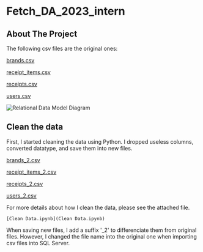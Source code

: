 # Fetch_DA_2023_intern

## About The Project
The following csv files are the original ones:

[brands.csv](brands.csv)

[receipt_items.csv](https://github.com/Rebekah-Chuang/Fetch_DA_2023_intern/blob/main/receipt_items.csv)

[receipts.csv](receipts.csv)

[users.csv](https://github.com/Rebekah-Chuang/Fetch_DA_2023_intern/blob/main/users.csv)

![Relational Data Model Diagram](https://github.com/Rebekah-Chuang/Fetch_DA_2023_intern/blob/main/Relational%20Data%20Model.png)

## Clean the data
First, I started cleaning the data using Python. I dropped useless columns, converted datatype, and save them into new files.

[brands_2.csv](https://github.com/Rebekah-Chuang/Fetch_DA_2023_intern/blob/main/brands_2.csv)

[receipt_items_2.csv](https://github.com/Rebekah-Chuang/Fetch_DA_2023_intern/blob/main/receipt_items_2.csv)

[receipts_2.csv](https://github.com/Rebekah-Chuang/Fetch_DA_2023_intern/blob/main/receipts_2.csv)

[users_2.csv](https://github.com/Rebekah-Chuang/Fetch_DA_2023_intern/blob/main/users_2.csv)

For more details about how I clean the data, please see the attached file.

```
[Clean Data.ipynb](Clean Data.ipynb)
```

When saving new files, I add a suffix '_2' to differenciate them from original files. However, I changed the file name into the original one when importing csv files into SQL Server.

